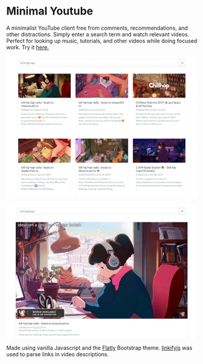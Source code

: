 # Minimal Youtube
A minimalist YouTube client free from comments, recommendations, and other distractions.
Simply enter a search term and watch relevant videos. Perfect for looking up music, tutorials, 
and other videos while doing focused work. Try it [here.](https://emmadusmani.github.io/minimal-youtube/)

![search screenshot](assets/search_screenshot.png)

![watch screenshot](assets/watch_screenshot.png)

Made using vanilla Javascript and the [Flatly](https://bootswatch.com/flatly/) Bootstrap theme.
[linkifyjs](https://github.com/SoapBox/linkifyjs#readme) was used to parse links in video descriptions.
